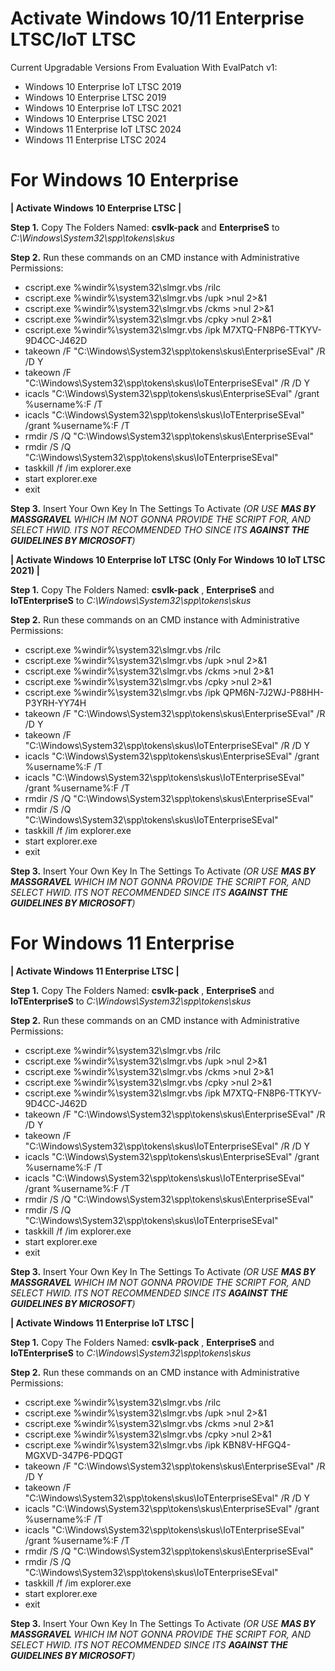# Activate Windows 10/11 Enterprise LTSC/IoT LTSC

Current Upgradable Versions From Evaluation With EvalPatch v1:
- Windows 10 Enterprise IoT LTSC 2019
- Windows 10 Enterprise LTSC 2019
- Windows 10 Enterprise IoT LTSC 2021
- Windows 10 Enterprise LTSC 2021
- Windows 11 Enterprise IoT LTSC 2024
- Windows 11 Enterprise LTSC 2024

# For Windows 10 Enterprise
**| Activate Windows 10 Enterprise LTSC |**

**Step 1.** Copy The Folders Named: **csvlk-pack** and **EnterpriseS** to _C:\Windows\System32\spp\tokens\skus_

**Step 2.** Run these commands on an CMD instance with Administrative Permissions:
- cscript.exe %windir%\system32\slmgr.vbs /rilc 
- cscript.exe %windir%\system32\slmgr.vbs /upk >nul 2>&1
- cscript.exe %windir%\system32\slmgr.vbs /ckms >nul 2>&1
- cscript.exe %windir%\system32\slmgr.vbs /cpky >nul 2>&1
- cscript.exe %windir%\system32\slmgr.vbs /ipk M7XTQ-FN8P6-TTKYV-9D4CC-J462D
- takeown /F "C:\Windows\System32\spp\tokens\skus\EnterpriseSEval" /R /D Y
- takeown /F "C:\Windows\System32\spp\tokens\skus\IoTEnterpriseSEval" /R /D Y
- icacls "C:\Windows\System32\spp\tokens\skus\EnterpriseSEval" /grant %username%:F /T
- icacls "C:\Windows\System32\spp\tokens\skus\IoTEnterpriseSEval" /grant %username%:F /T
- rmdir /S /Q "C:\Windows\System32\spp\tokens\skus\EnterpriseSEval"
- rmdir /S /Q "C:\Windows\System32\spp\tokens\skus\IoTEnterpriseSEval"
- taskkill /f /im explorer.exe
- start explorer.exe
- exit

**Step 3.** Insert Your Own Key In The Settings To Activate _(OR USE **MAS BY MASSGRAVEL** WHICH IM NOT GONNA PROVIDE THE SCRIPT FOR, AND SELECT HWID. ITS NOT RECOMMENDED THO SINCE ITS **AGAINST THE GUIDELINES BY MICROSOFT**)_

**| Activate Windows 10 Enterprise IoT LTSC (Only For Windows 10 IoT LTSC 2021) |**

**Step 1.** Copy The Folders Named: **csvlk-pack** , **EnterpriseS** and **IoTEnterpriseS** to _C:\Windows\System32\spp\tokens\skus_

**Step 2.** Run these commands on an CMD instance with Administrative Permissions:
- cscript.exe %windir%\system32\slmgr.vbs /rilc
- cscript.exe %windir%\system32\slmgr.vbs /upk >nul 2>&1
- cscript.exe %windir%\system32\slmgr.vbs /ckms >nul 2>&1
- cscript.exe %windir%\system32\slmgr.vbs /cpky >nul 2>&1
- cscript.exe %windir%\system32\slmgr.vbs /ipk QPM6N-7J2WJ-P88HH-P3YRH-YY74H
- takeown /F "C:\Windows\System32\spp\tokens\skus\EnterpriseSEval" /R /D Y
- takeown /F "C:\Windows\System32\spp\tokens\skus\IoTEnterpriseSEval" /R /D Y
- icacls "C:\Windows\System32\spp\tokens\skus\EnterpriseSEval" /grant %username%:F /T
- icacls "C:\Windows\System32\spp\tokens\skus\IoTEnterpriseSEval" /grant %username%:F /T
- rmdir /S /Q "C:\Windows\System32\spp\tokens\skus\EnterpriseSEval"
- rmdir /S /Q "C:\Windows\System32\spp\tokens\skus\IoTEnterpriseSEval"
- taskkill /f /im explorer.exe
- start explorer.exe
- exit

**Step 3.** Insert Your Own Key In The Settings To Activate _(OR USE **MAS BY MASSGRAVEL** WHICH IM NOT GONNA PROVIDE THE SCRIPT FOR, AND SELECT HWID. ITS NOT RECOMMENDED SINCE ITS **AGAINST THE GUIDELINES BY MICROSOFT**)_

# For Windows 11 Enterprise

**| Activate Windows 11 Enterprise LTSC |**

**Step 1.** Copy The Folders Named: **csvlk-pack** , **EnterpriseS** and **IoTEnterpriseS** to _C:\Windows\System32\spp\tokens\skus_

**Step 2.** Run these commands on an CMD instance with Administrative Permissions:
- cscript.exe %windir%\system32\slmgr.vbs /rilc
- cscript.exe %windir%\system32\slmgr.vbs /upk >nul 2>&1
- cscript.exe %windir%\system32\slmgr.vbs /ckms >nul 2>&1
- cscript.exe %windir%\system32\slmgr.vbs /cpky >nul 2>&1
- cscript.exe %windir%\system32\slmgr.vbs /ipk M7XTQ-FN8P6-TTKYV-9D4CC-J462D
- takeown /F "C:\Windows\System32\spp\tokens\skus\EnterpriseSEval" /R /D Y
- takeown /F "C:\Windows\System32\spp\tokens\skus\IoTEnterpriseSEval" /R /D Y
- icacls "C:\Windows\System32\spp\tokens\skus\EnterpriseSEval" /grant %username%:F /T
- icacls "C:\Windows\System32\spp\tokens\skus\IoTEnterpriseSEval" /grant %username%:F /T
- rmdir /S /Q "C:\Windows\System32\spp\tokens\skus\EnterpriseSEval"
- rmdir /S /Q "C:\Windows\System32\spp\tokens\skus\IoTEnterpriseSEval"
- taskkill /f /im explorer.exe
- start explorer.exe
- exit

**Step 3.** Insert Your Own Key In The Settings To Activate _(OR USE **MAS BY MASSGRAVEL** WHICH IM NOT GONNA PROVIDE THE SCRIPT FOR, AND SELECT HWID. ITS NOT RECOMMENDED SINCE ITS **AGAINST THE GUIDELINES BY MICROSOFT**)_

**| Activate Windows 11 Enterprise IoT LTSC |**

**Step 1.** Copy The Folders Named: **csvlk-pack** , **EnterpriseS** and **IoTEnterpriseS** to _C:\Windows\System32\spp\tokens\skus_

**Step 2.** Run these commands on an CMD instance with Administrative Permissions:
- cscript.exe %windir%\system32\slmgr.vbs /rilc
- cscript.exe %windir%\system32\slmgr.vbs /upk >nul 2>&1
- cscript.exe %windir%\system32\slmgr.vbs /ckms >nul 2>&1
- cscript.exe %windir%\system32\slmgr.vbs /cpky >nul 2>&1
- cscript.exe %windir%\system32\slmgr.vbs /ipk KBN8V-HFGQ4-MGXVD-347P6-PDQGT
- takeown /F "C:\Windows\System32\spp\tokens\skus\EnterpriseSEval" /R /D Y
- takeown /F "C:\Windows\System32\spp\tokens\skus\IoTEnterpriseSEval" /R /D Y
- icacls "C:\Windows\System32\spp\tokens\skus\EnterpriseSEval" /grant %username%:F /T
- icacls "C:\Windows\System32\spp\tokens\skus\IoTEnterpriseSEval" /grant %username%:F /T
- rmdir /S /Q "C:\Windows\System32\spp\tokens\skus\EnterpriseSEval"
- rmdir /S /Q "C:\Windows\System32\spp\tokens\skus\IoTEnterpriseSEval"
- taskkill /f /im explorer.exe
- start explorer.exe
- exit

**Step 3.** Insert Your Own Key In The Settings To Activate _(OR USE **MAS BY MASSGRAVEL** WHICH IM NOT GONNA PROVIDE THE SCRIPT FOR, AND SELECT HWID. ITS NOT RECOMMENDED SINCE ITS **AGAINST THE GUIDELINES BY MICROSOFT**)_
